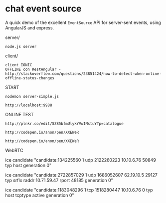 # chat event source

A quick demo of the excellent `EventSource` API for server-sent events, using AngularJS and express.


server/

	node.js server


client/

	client IONIC
	OFFLINE con RestAngular - http://stackoverflow.com/questions/23851424/how-to-detect-when-online-offline-status-changes

START

	nodemon server-simple.js

	http://localhost:9988


ONLINE TEST

	http://plnkr.co/edit/SZ85bfmUlykYVwINstuY?p=catalogue

    http://codepen.io/anon/pen/XXEWeR

    http://codepen.io/anon/pen/XXEWeR


  WebRTC

  ice candidate "candidate:134225560 1 udp 2122260223 10.10.6.76 50849 typ host generation 0"

  ice candidate "candidate:2722857029 1 udp 1686052607 62.19.10.5 29127 typ srflx raddr 10.71.59.47 rport 48185 generation 0"

  ice candidate "candidate:1183048296 1 tcp 1518280447 10.10.6.76 0 typ host tcptype active generation 0"